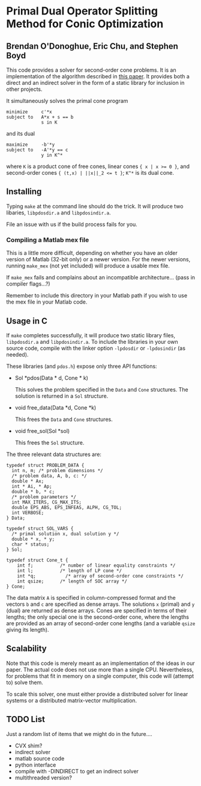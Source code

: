 Primal Dual Operator Splitting Method for Conic Optimization
============================================================
Brendan O'Donoghue, Eric Chu, and Stephen Boyd
----------------------------------------------

This code provides a solver for second-order cone problems. It is an
implementation of the algorithm described in [this
paper](http://www.stanford.edu/~boyd/). It provides both a direct and an
indirect solver in the form of a static library for inclusion in other
projects.

It simultaneously solves the primal cone program

    minimize     c'*x
    subject to   A*x + s == b
                 s in K 
                 
and its dual

    maximize     -b'*y
    subject to   -A'*y == c
                 y in K^* 

where `K` is a product cone of free cones, linear cones `{ x | x >= 0 }`, and second-order cones `{ (t,x) | ||x||_2 <= t }`; `K^*` is its dual cone.

Installing
----------
Typing `make` at the command line should do the trick. It will produce two libaries, `libpdosdir.a` and `libpdosindir.a`.

File an issue with us if the build process fails for you.

### Compiling a Matlab mex file
This is a little more difficult, depending on whether you have an older version of Matlab (32-bit only) or a newer version. For the newer versions, running `make_mex` (not yet included) will produce a usable mex file.

If `make_mex` fails and complains about an incompatible architecture... (pass in compiler flags...?)

Remember to include this directory in your Matlab path if you wish to use the mex file in your Matlab code.

Usage in C
----------
If `make` completes successfully, it will produce two static library files,
`libpdosdir.a` and `libpdosindir.a`. To include the libraries in your own
source code, compile with the linker option `-lpdosdir` or `-lpdosindir` (as
needed).

These libraries (and `pdos.h`) expose only three API functions:

* Sol *pdos(Data * d, Cone * k)
    
    This solves the problem specified in the `Data` and `Cone` structures. 
    The solution is returned in a `Sol` structure.
    
* void free_data(Data *d, Cone *k)
    
    This frees the `Data` and `Cone` structures.
    
* void free_sol(Sol *sol)

    This frees the `Sol` structure.
    
The three relevant data structures are:

    typedef struct PROBLEM_DATA {
      int n, m; /* problem dimensions */
      /* problem data, A, b, c: */
      double * Ax;
      int * Ai, * Ap;
      double * b, * c;
      /* problem parameters */
      int MAX_ITERS, CG_MAX_ITS;
      double EPS_ABS, EPS_INFEAS, ALPH, CG_TOL;
      int VERBOSE;
    } Data;

    typedef struct SOL_VARS {
      /* primal solution x, dual solution y */
      double * x, * y;
      char * status;
    } Sol;

    typedef struct Cone_t {
        int f;          /* number of linear equality constraints */
        int l;          /* length of LP cone */
        int *q;   		  /* array of second-order cone constraints */
        int qsize;      /* length of SOC array */
    } Cone;

The data matrix `A` is specified in column-compressed format and the vectors
`b` and `c` are specified as dense arrays. The solutions `x` (primal) and `y`
(dual) are returned as dense arrays. Cones are specified in terms of their
lengths; the only special one is the second-order cone, where the lengths are
provided as an array of second-order cone lengths (and a variable `qsize`
giving its length).


Scalability
-----------
Note that this code is merely meant as an implementation of the ideas in our
paper. The actual code does not use more than a single CPU. Nevertheless, for
problems that fit in memory on a single computer, this code will (attempt to)
solve them.

To scale this solver, one must either provide a distributed solver for linear
systems or a distributed matrix-vector multiplication.


TODO List
---------
Just a random list of items that we might do in the future....

* CVX shim?
* indirect solver
* matlab source code
* python interface
* compile with -DINDIRECT to get an indirect solver
* multithreaded version?
